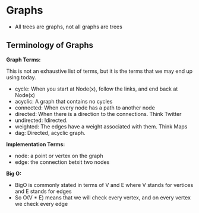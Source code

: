 # Graphs

- All trees are graphs, not all graphs are trees

## Terminology of Graphs

**Graph Terms:**

This is not an exhaustive list of terms, but it is the terms that we may end up using today.

- cycle: When you start at Node(x), follow the links, and end back at Node(x)
- acyclic: A graph that contains no cycles
- connected: When every node has a path to another node
- directed: When there is a direction to the connections. Think Twitter
- undirected: !directed.
- weighted: The edges have a weight associated with them. Think Maps
- dag: Directed, acyclic graph.

**Implementation Terms:**

- node: a point or vertex on the graph
- edge: the connection betxit two nodes

**Big O:**

- BigO is commonly stated in terms of V and E where V stands for vertices and E stands for edges
- So O(V \* E) means that we will check every vertex, and on every vertex we check every edge
